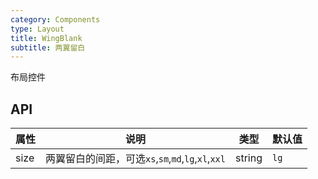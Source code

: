 ```yaml
---
category: Components
type: Layout
title: WingBlank
subtitle: 两翼留白
---
```


布局控件

## API

属性 | 说明 | 类型 | 默认值
----|-----|------|------
| size    | 两翼留白的间距，可选`xs`,`sm`,`md`,`lg`,`xl`,`xxl`  | string |  `lg`  |
